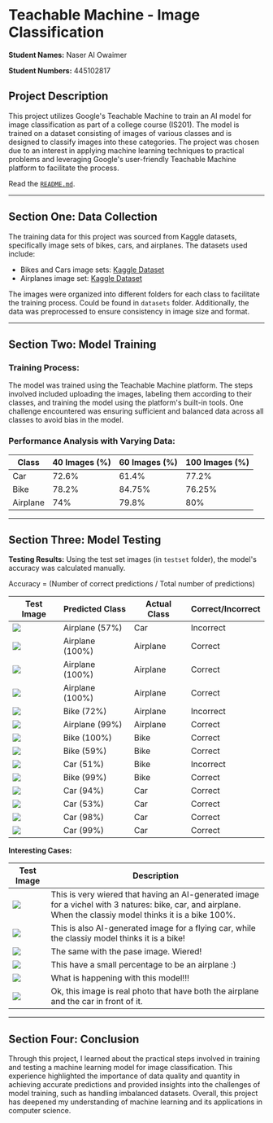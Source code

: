 # Teachable Machine - Image Classification
**Student Names:** Naser Al Owaimer

**Student Numbers:** 445102817

## Project Description

This project utilizes Google's Teachable Machine to train an AI model for image classification as part of a college course (IS201). The model is trained on a dataset consisting of images of various classes and is designed to classify images into these categories. The project was chosen due to an interest in applying machine learning techniques to practical problems and leveraging Google's user-friendly Teachable Machine platform to facilitate the process.

Read the [`README.md`](./README.md).

---


## Section One: Data Collection

The training data for this project was sourced from Kaggle datasets, specifically image sets of bikes, cars, and airplanes. The datasets used include:
- Bikes and Cars image sets: [Kaggle Dataset](https://www.kaggle.com/datasets/pavansanagapati/images-dataset?resource=download)
- Airplanes image set: [Kaggle Dataset](https://www.kaggle.com/datasets/nelyg8002000/commercial-aircraft-dataset?select=1_Liner+TF)

The images were organized into different folders for each class to facilitate the training process. Could be found in `datasets` folder. Additionally, the data was preprocessed to ensure consistency in image size and format.

---

## Section Two: Model Training

### Training Process:
The model was trained using the Teachable Machine platform. The steps involved included uploading the images, labeling them according to their classes, and training the model using the platform's built-in tools. One challenge encountered was ensuring sufficient and balanced data across all classes to avoid bias in the model.

### Performance Analysis with Varying Data:



| Class           | 40 Images (%) | 60 Images (%) | 100 Images (%) |
|-----------------|---------------|---------------|----------------|
| Car             |72.6%          |61.4%          |77.2%           |
| Bike            |78.2%          |84.75%         |76.25%          |
| Airplane        |74%            |79.8%          |80%             |


---

## Section Three: Model Testing

**Testing Results:**
Using the test set images (in `testset` folder), the model's accuracy was calculated manually.

Accuracy = (Number of correct predictions / Total number of predictions)



| Test Image | Predicted Class | Actual Class | Correct/Incorrect |
|------------|-----------------|--------------|-------------------|
|![](./testset/testimg1.png)|Airplane (57%) |Car|Incorrect|
|![](./testset/testimg2.jpeg)|Airplane (100%)|Airplane|Correct|
|![](./testset/testimg3.jpeg)|Airplane (100%)|Airplane|Correct|
|![](./testset/testimg4.jpeg)|Airplane (100%)|Airplane|Correct|
|![](./testset/testimg5.jpeg)|Bike (72%)|Airplane|Incorrect|
|![](./testset/testimg6.jpeg)|Airplane (99%)|Airplane|Correct|
|![](./testset/testimg7.jpeg)|Bike (100%)|Bike|Correct|
|![](./testset/testimg8.jpeg)|Bike (59%) |Bike|Correct|
|![](./testset/testimg9.jpeg)|Car (51%) |Bike|Incorrect|
|![](./testset/testimg10.jpeg)|Bike (99%) |Bike|Correct|
|![](./testset/testimg11.jpeg)|Car (94%) |Car|Correct|
|![](./testset/testimg12.jpg)|Car (53%) |Car|Correct|
|![](./testset/testimg13.jpg)|Car (98%) |Car|Correct|
|![](./testset/testimg14.jpg)|Car (99%) |Car|Correct|


**Interesting Cases:**


| Test Image | Description |
|------------|-------------|
|![](./testset/inteeresting%20cases/intcases1.png)|This is very wiered that having an AI-generated image for a vichel with 3 natures: bike, car, and airplane. When the classiy model thinks it is a bike 100%.|
|![](./testset/inteeresting%20cases/intcases2.jpeg)|This is also AI-generated image for a flying car, while the classiy model thinks it is a bike!|
|![](./testset/inteeresting%20cases/intcases3.jpeg)|The same with the pase image. Wiered!|
|![](./testset/inteeresting%20cases/intcases4.jpeg)|This have a small percentage to be an airplane :)|
|![](./testset/inteeresting%20cases/intcases5.jpeg)|What is happening with this model!!!|
|![](./testset/inteeresting%20cases/intcases6.png)|Ok, this image is real photo that have both the airplane and the car in front of it.|


---

## Section Four: Conclusion

Through this project, I learned about the practical steps involved in training and testing a machine learning model for image classification. This experience highlighted the importance of data quality and quantity in achieving accurate predictions and provided insights into the challenges of model training, such as handling imbalanced datasets. Overall, this project has deepened my understanding of machine learning and its applications in computer science.
